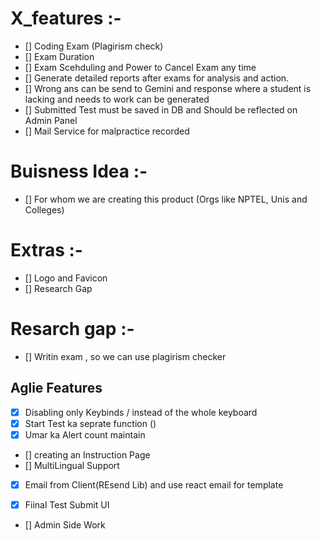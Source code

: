 # X_features :-

-   [] Coding Exam (Plagirism check)
-   [] Exam Duration
-   [] Exam Scehduling and Power to Cancel Exam any time
-   [] Generate detailed reports after exams for analysis and action.
-   [] Wrong ans can be send to Gemini and response where a student is lacking and needs to work can be generated
-   [] Submitted Test must be saved in DB and Should be reflected on Admin Panel
-   [] Mail Service for malpractice recorded

# Buisness Idea :-

-   [] For whom we are creating this product (Orgs like NPTEL, Unis and Colleges)

# Extras :-

-   [] Logo and Favicon
-   [] Research Gap

# Resarch gap :-

-   [] Writin exam , so we can use plagirism checker

## Aglie Features

<!--Before 7pm -->

-   [x] Disabling only Keybinds / instead of the whole keyboard
-   [x] Start Test ka seprate function ()
-   [x] Umar ka Alert count maintain
-   [] creating an Instruction Page
-   [] MultiLingual Support
-   [x] Email from Client(REsend Lib) and use react email for template

<!-- Before 3 -->

-   [x] Fiinal Test Submit UI
-   [] Admin Side Work
